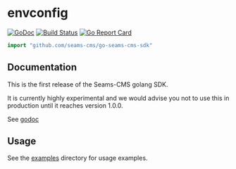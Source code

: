 # envconfig

[![GoDoc](https://godoc.org/github.com/seams-cms/go-seams-cms-sdk?status.svg)](https://godoc.org/github.com/seams-cms/go-seams-cms-sdk)
[![Build Status](https://travis-ci.org/seams-cms/go-seams-cms-sdk.svg)](https://travis-ci.org/seams-cms/go-seams-cms-sdk)
[![Go Report Card](https://goreportcard.com/badge/github.com/seams-cms/go-seams-cms-sdk)](https://goreportcard.com/report/github.com/seams-cms/go-seams-cms-sdk)

```Go
import "github.com/seams-cms/go-seams-cms-sdk"
```

## Documentation

This is the first release of the Seams-CMS golang SDK.

It is currently highly experimental and we would advise you not to use this in production until it reaches version 1.0.0.

See [godoc](http://godoc.org/github.com/seams-cms/go-seams-cms-sdk)

## Usage

See the [examples](https://github.com/seams-cms/go-seams-cms-sdk/tree/master/examples) directory for usage examples.
